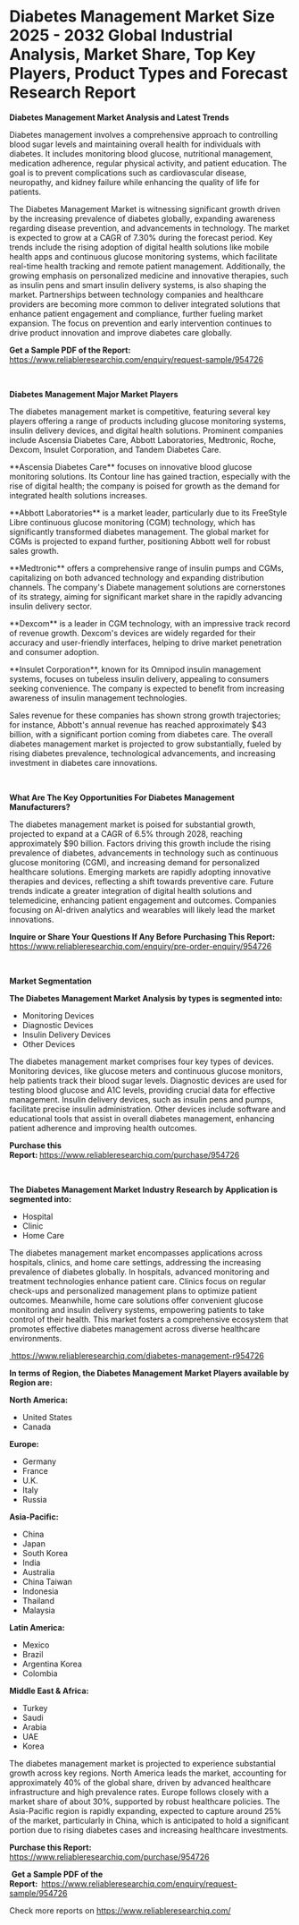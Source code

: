 <p><h1>Diabetes Management Market Size 2025 - 2032 Global Industrial Analysis, Market Share, Top Key Players, Product Types and Forecast Research Report</h1></p><p><strong>Diabetes Management Market Analysis and Latest Trends</strong></p>
<p><p>Diabetes management involves a comprehensive approach to controlling blood sugar levels and maintaining overall health for individuals with diabetes. It includes monitoring blood glucose, nutritional management, medication adherence, regular physical activity, and patient education. The goal is to prevent complications such as cardiovascular disease, neuropathy, and kidney failure while enhancing the quality of life for patients.</p><p>The Diabetes Management Market is witnessing significant growth driven by the increasing prevalence of diabetes globally, expanding awareness regarding disease prevention, and advancements in technology. The market is expected to grow at a CAGR of 7.30% during the forecast period. Key trends include the rising adoption of digital health solutions like mobile health apps and continuous glucose monitoring systems, which facilitate real-time health tracking and remote patient management. Additionally, the growing emphasis on personalized medicine and innovative therapies, such as insulin pens and smart insulin delivery systems, is also shaping the market. Partnerships between technology companies and healthcare providers are becoming more common to deliver integrated solutions that enhance patient engagement and compliance, further fueling market expansion. The focus on prevention and early intervention continues to drive product innovation and improve diabetes care globally.</p></p>
<p><strong>Get a Sample PDF of the Report:&nbsp;</strong> <a href="https://www.reliableresearchiq.com/enquiry/request-sample/954726?utm_campaign=2269&utm_medium=2&utm_source=Github&utm_content=ia&utm_term=05032025&utm_id=diabetes-management">https://www.reliableresearchiq.com/enquiry/request-sample/954726</a></p>
<p>&nbsp;</p>
<p><strong>Diabetes Management Major Market Players</strong></p>
<p><p>The diabetes management market is competitive, featuring several key players offering a range of products including glucose monitoring systems, insulin delivery devices, and digital health solutions. Prominent companies include Ascensia Diabetes Care, Abbott Laboratories, Medtronic, Roche, Dexcom, Insulet Corporation, and Tandem Diabetes Care.</p><p>**Ascensia Diabetes Care** focuses on innovative blood glucose monitoring solutions. Its Contour line has gained traction, especially with the rise of digital health; the company is poised for growth as the demand for integrated health solutions increases.</p><p>**Abbott Laboratories** is a market leader, particularly due to its FreeStyle Libre continuous glucose monitoring (CGM) technology, which has significantly transformed diabetes management. The global market for CGMs is projected to expand further, positioning Abbott well for robust sales growth.</p><p>**Medtronic** offers a comprehensive range of insulin pumps and CGMs, capitalizing on both advanced technology and expanding distribution channels. The company's Diabete management solutions are cornerstones of its strategy, aiming for significant market share in the rapidly advancing insulin delivery sector.</p><p>**Dexcom** is a leader in CGM technology, with an impressive track record of revenue growth. Dexcom's devices are widely regarded for their accuracy and user-friendly interfaces, helping to drive market penetration and consumer adoption.</p><p>**Insulet Corporation**, known for its Omnipod insulin management systems, focuses on tubeless insulin delivery, appealing to consumers seeking convenience. The company is expected to benefit from increasing awareness of insulin management technologies.</p><p>Sales revenue for these companies has shown strong growth trajectories; for instance, Abbott's annual revenue has reached approximately $43 billion, with a significant portion coming from diabetes care. The overall diabetes management market is projected to grow substantially, fueled by rising diabetes prevalence, technological advancements, and increasing investment in diabetes care innovations.</p></p>
<p>&nbsp;</p>
<p><strong>What Are The Key Opportunities For Diabetes Management Manufacturers?</strong></p>
<p><p>The diabetes management market is poised for substantial growth, projected to expand at a CAGR of 6.5% through 2028, reaching approximately $90 billion. Factors driving this growth include the rising prevalence of diabetes, advancements in technology such as continuous glucose monitoring (CGM), and increasing demand for personalized healthcare solutions. Emerging markets are rapidly adopting innovative therapies and devices, reflecting a shift towards preventive care. Future trends indicate a greater integration of digital health solutions and telemedicine, enhancing patient engagement and outcomes. Companies focusing on AI-driven analytics and wearables will likely lead the market innovations.</p></p>
<p><strong>Inquire or Share Your Questions If Any Before Purchasing This Report:</strong> <a href="https://www.reliableresearchiq.com/enquiry/pre-order-enquiry/954726?utm_campaign=2269&utm_medium=2&utm_source=Github&utm_content=ia&utm_term=05032025&utm_id=diabetes-management">https://www.reliableresearchiq.com/enquiry/pre-order-enquiry/954726</a></p>
<p>&nbsp;</p>
<p><strong>Market Segmentation</strong></p>
<p><strong>The Diabetes Management Market Analysis by types is segmented into:</strong></p>
<p><ul><li>Monitoring Devices</li><li>Diagnostic Devices</li><li>Insulin Delivery Devices</li><li>Other Devices</li></ul></p>
<p><p>The diabetes management market comprises four key types of devices. Monitoring devices, like glucose meters and continuous glucose monitors, help patients track their blood sugar levels. Diagnostic devices are used for testing blood glucose and A1C levels, providing crucial data for effective management. Insulin delivery devices, such as insulin pens and pumps, facilitate precise insulin administration. Other devices include software and educational tools that assist in overall diabetes management, enhancing patient adherence and improving health outcomes.</p></p>
<p><strong>Purchase this Report:&nbsp;</strong><a href="https://www.reliableresearchiq.com/purchase/954726?utm_campaign=2269&utm_medium=2&utm_source=Github&utm_content=ia&utm_term=05032025&utm_id=diabetes-management">https://www.reliableresearchiq.com/purchase/954726</a></p>
<p>&nbsp;</p>
<p><strong>The Diabetes Management Market Industry Research by Application is segmented into:</strong></p>
<p><ul><li>Hospital</li><li>Clinic</li><li>Home Care</li></ul></p>
<p><p>The diabetes management market encompasses applications across hospitals, clinics, and home care settings, addressing the increasing prevalence of diabetes globally. In hospitals, advanced monitoring and treatment technologies enhance patient care. Clinics focus on regular check-ups and personalized management plans to optimize patient outcomes. Meanwhile, home care solutions offer convenient glucose monitoring and insulin delivery systems, empowering patients to take control of their health. This market fosters a comprehensive ecosystem that promotes effective diabetes management across diverse healthcare environments.</p></p>
<p><a href="https://www.reliableresearchiq.com/diabetes-management-r954726?utm_campaign=2269&utm_medium=2&utm_source=Github&utm_content=ia&utm_term=05032025&utm_id=diabetes-management">&nbsp;https://www.reliableresearchiq.com/diabetes-management-r954726</a></p>
<p><strong>In terms of Region, the Diabetes Management Market Players available by Region are:</strong></p>
<p>
    <p> <strong> North America: </strong>
        <ul>
            <li>United States</li>
            <li>Canada</li>
        </ul>
        </p> 
    <p> <strong> Europe: </strong>
        <ul>
            <li>Germany</li>
            <li>France</li>
            <li>U.K.</li>
            <li>Italy</li>
            <li>Russia</li>
        </ul>
        </p> 
    <p> <strong> Asia-Pacific: </strong>
        <ul>
            <li>China</li>
            <li>Japan</li>
            <li>South Korea</li>
            <li>India</li>
            <li>Australia</li>
            <li>China Taiwan</li>
            <li>Indonesia</li>
            <li>Thailand</li>
            <li>Malaysia</li>
        </ul>
        </p> 
    <p> <strong> Latin America: </strong>
        <ul>
            <li>Mexico</li>
            <li>Brazil</li>
            <li>Argentina Korea</li>
            <li>Colombia</li>
        </ul>
        </p> 
    <p> <strong> Middle East & Africa: </strong>
        <ul>
            <li>Turkey</li>
            <li>Saudi</li>
            <li>Arabia</li>
            <li>UAE</li>
            <li>Korea</li>
        </ul>
    </p>
    </p>
<p><p>The diabetes management market is projected to experience substantial growth across key regions. North America leads the market, accounting for approximately 40% of the global share, driven by advanced healthcare infrastructure and high prevalence rates. Europe follows closely with a market share of about 30%, supported by robust healthcare policies. The Asia-Pacific region is rapidly expanding, expected to capture around 25% of the market, particularly in China, which is anticipated to hold a significant portion due to rising diabetes cases and increasing healthcare investments.</p></p>
<p><strong>Purchase this Report: </strong><a href="https://www.reliableresearchiq.com/purchase/954726?utm_campaign=2269&utm_medium=2&utm_source=Github&utm_content=ia&utm_term=05032025&utm_id=diabetes-management">https://www.reliableresearchiq.com/purchase/954726</a></p>
<p>&nbsp;<strong>Get a Sample PDF of the Report:&nbsp;&nbsp;</strong><a href="https://www.reliableresearchiq.com/enquiry/request-sample/954726?utm_campaign=2269&utm_medium=2&utm_source=Github&utm_content=ia&utm_term=05032025&utm_id=diabetes-management">https://www.reliableresearchiq.com/enquiry/request-sample/954726</a></p>
<p><strong></strong></p>
<p>Check more reports on <a href="https://www.reliableresearchiq.com/?utm_campaign=2269&utm_medium=2&utm_source=Github&utm_content=ia&utm_term=05032025&utm_id=diabetes-management">https://www.reliableresearchiq.com/</a></p>